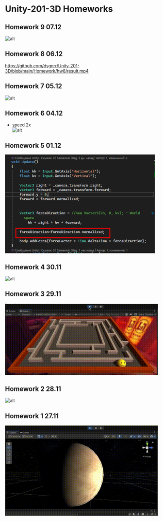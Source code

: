# Unity-201-3D Homeworks

## Homework 9 07.12
![alt](https://github.com/dsgnrr/Unity-201-3D/blob/main/Homework/hw9/result.gif)

## Homework 8 06.12
<oembed>https://github.com/dsgnrr/Unity-201-3D/blob/main/Homework/hw8/result.mp4</oembed>

## Homework 7 05.12
![alt](https://github.com/dsgnrr/Unity-201-3D/blob/main/Homework/hw7/result.gif)

## Homework 6 04.12
* speed 2x <br/>
![alt](https://github.com/dsgnrr/Unity-201-3D/blob/main/Homework/hw6/result.gif)

## Homework 5 01.12
![alt](https://github.com/dsgnrr/Unity-201-3D/blob/main/Homework/hw5/result.png)

## Homework 4 30.11
![alt](https://github.com/dsgnrr/Unity-201-3D/blob/main/Homework/hw4/result.gif)

## Homework 3 29.11
![alt](https://github.com/dsgnrr/Unity-201-3D/blob/main/Homework/hw3/result.gif)

## Homework 2 28.11
![alt](https://github.com/dsgnrr/Unity-201-3D/blob/main/Homework/hw2/result.gif)

## Homework 1 27.11
![alt](https://github.com/dsgnrr/Unity-201-3D/blob/main/Homework/hw1/result.gif)
